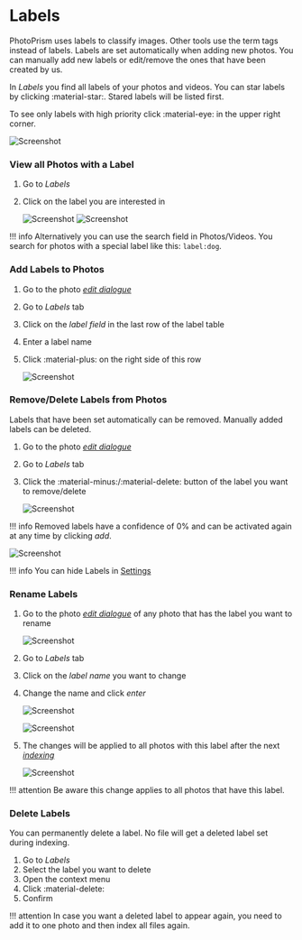 # Labels #
PhotoPrism uses labels to classify images.
Other tools use the term tags instead of labels.
Labels are set automatically when adding new photos. 
You can manually add new labels or edit/remove the ones that have been created by us.

In *Labels* you find all labels of your photos and videos. 
You can star labels by clicking :material-star:. Stared labels will be listed first.

To see only labels with high priority click :material-eye: in the upper right corner.

![Screenshot](img/labels-1.png)

### View all Photos with a Label ###
1. Go to *Labels*
2. Click on the label you are interested in

    ![Screenshot](img/labels-2.png)
    ![Screenshot](img/labels-3.png)

!!! info
    Alternatively you can use the search field in Photos/Videos. You search for photos with a special label like this: `label:dog`.

### Add Labels to Photos ###

1. Go to the photo [*edit dialogue*](edit.md)
2. Go to *Labels* tab
3. Click on the *label field* in the last row of the label table
4. Enter a label name
5. Click :material-plus: on the right side of this row

    ![Screenshot](img/add-label.png)
    
### Remove/Delete Labels from Photos ###

Labels that have been set automatically can be removed.
Manually added labels can be deleted.

1. Go to the photo [*edit dialogue*](edit.md)
2. Go to *Labels* tab
3. Click the :material-minus:/:material-delete: button of the label you want to remove/delete

    ![Screenshot](img/remove-label-1.png)
    
!!! info
    Removed labels have a confidence of 0% and can be activated again at any time by clicking *add*.
    
   ![Screenshot](img/remove-label-2.png)

!!! info
    You can hide Labels in [Settings](../settings/general.md)

### Rename Labels ###

1. Go to the photo [*edit dialogue*](edit.md) of any photo that has the label you want to rename

    ![Screenshot](img/edit-label-1.png)
    
2. Go to *Labels* tab
3. Click on the *label name* you want to change
4. Change the name and click *enter*

    ![Screenshot](img/edit-label-2.png)
    
    ![Screenshot](img/edit-label-3.png)
    
5. The changes will be applied to all photos with this label after the next  [*indexing*](../index.md)

    ![Screenshot](img/edit-label-4.png)

!!! attention
    Be aware this change applies to all photos that have this label.

### Delete Labels ###
You can permanently delete a label. No file will get a deleted label set during indexing.

1. Go to *Labels*
2. Select the label you want to delete
3. Open the context menu
4. Click :material-delete:
5. Confirm

!!! attention
    In case you want a deleted label to appear again, you need to add it to one photo and then index all files again.
